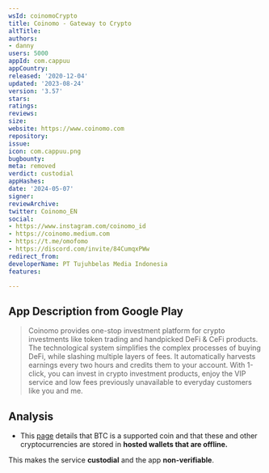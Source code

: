 ```yaml
---
wsId: coinomoCrypto
title: Coinomo - Gateway to Crypto
altTitle: 
authors:
- danny
users: 5000
appId: com.cappuu
appCountry: 
released: '2020-12-04'
updated: '2023-08-24'
version: '3.57'
stars: 
ratings: 
reviews: 
size: 
website: https://www.coinomo.com
repository: 
issue: 
icon: com.cappuu.png
bugbounty: 
meta: removed
verdict: custodial
appHashes: 
date: '2024-05-07'
signer: 
reviewArchive: 
twitter: Coinomo_EN
social:
- https://www.instagram.com/coinomo_id
- https://coinomo.medium.com
- https://t.me/omofomo
- https://discord.com/invite/84CumqxPWw
redirect_from: 
developerName: PT Tujuhbelas Media Indonesia
features: 

---
```


## App Description from Google Play

> Coinomo provides one-stop investment platform for crypto investments like token trading and handpicked DeFi & CeFi products. The technological system simplifies the complex processes of buying DeFi, while slashing multiple layers of fees. It automatically harvests earnings every two hours and credits them to your account. With 1-click, you can invest in crypto investment products, enjoy the VIP service and low fees previously unavailable to everyday customers like you and me.

## Analysis 

- This [page](https://dapppocket.zendesk.com/hc/en-us/articles/360051876094-Cappuu-User-Agreement-%E7%94%A8%E6%88%B6%E6%A2%9D%E6%AC%BE) details that BTC is a supported coin and that these and other cryptocurrencies are stored in **hosted wallets that are offline.**

This makes the service **custodial** and the app **non-verifiable**.